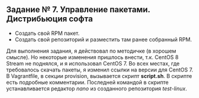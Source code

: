 ## Задание № 7. Управление пакетами. Дистрибьюция софта ##
- Создать свой RPM пакет.
- Создать свой репозиторий и разместить там ранее собранный RPM.

Для выполнения задания, я действовал по методичке (в хорошем смысле). Но некоторые изменения пришлось внести, т.к. CentOS 8 Stream не поднялся, и я использовал CentOS 7. Во всех местах, где требовалось скачать пакеты, я изменил ссылки на версии для CentOS 7. В Vagrantfile, в секции provision, вызывается скрипт **script.sh**. В скрипте есть подробные комментарии. Последней командой в скрипте устанавливается редактор _nano_ из созданного репозитория _test-linux_.
